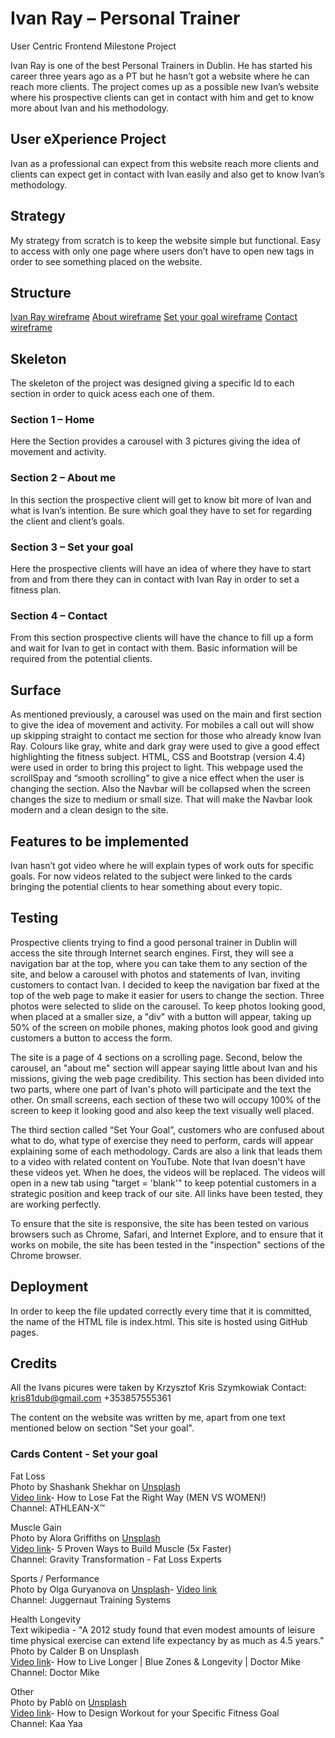 # Ivan Ray – Personal Trainer
User Centric Frontend Milestone Project

Ivan Ray is one of the best Personal Trainers in Dublin. He has started his career three years ago as a PT but he
hasn’t got a website where he can reach more clients. The project comes up as a possible new Ivan’s website where
his prospective clients can get in contact with him and get to know more about Ivan and his methodology.

## User eXperience Project
Ivan as a professional can expect from this website reach more clients and clients can expect get in contact with Ivan
easily and also get to know Ivan’s methodology.

## Strategy
My strategy from scratch is to keep the website simple but functional.
Easy to access with only one page where users don’t have to open new tags in order to see something placed on the
website.
## Structure

[Ivan Ray wireframe](https://)
[About wireframe](https://)
[Set your goal wireframe](https://)
[Contact wireframe](https://)


## Skeleton
The skeleton of the project was designed giving a specific Id to each section in order to quick acess each one of
them.

### Section 1 – Home
Here the Section provides a carousel with 3 pictures giving the idea of movement and activity.

### Section 2 – About me
In this section the prospective client will get to know bit more of Ivan and what is Ivan’s intention.
Be sure which goal they have to set for regarding the client and client’s goals.

### Section 3 – Set your goal
Here the prospective clients will have an idea of where they have to start from and from there they can in contact
with Ivan Ray in order to set a fitness plan.

### Section 4 – Contact
From this section prospective clients will have the chance to fill up a form and wait for Ivan to get in contact with
them. Basic information will be required from the potential clients.

## Surface
As mentioned previously, a carousel was used on the main and first section to give the idea of movement and
activity. For mobiles a call out will show up skipping straight to contact me section for those who already know Ivan
Ray.
Colours like gray, white and dark gray were used to give a good effect highlighting the fitness subject.
HTML, CSS and Bootstrap (version 4.4) were used in order to bring this project to light.
This webpage used the scrollSpay and “smooth scrolling” to give a nice effect when the user is changing the section.
Also the Navbar will be collapsed when the screen changes the size to medium or small size. That will make the
Navbar look modern and a clean design to the site.

## Features to be implemented
Ivan hasn’t got video where he will explain types of work outs for specific goals. For now videos related to the subject were linked to the cards bringing the potential clients to hear something about every topic. 

## Testing

Prospective clients trying to find a good personal trainer in Dublin will access the site through Internet search engines.
First, they will see a navigation bar at the top, where you can take them to any section of the site, and below a 
carousel with photos and statements of Ivan, inviting customers to contact Ivan. I decided to keep the navigation bar 
fixed at the top of the web page to make it easier for users to change the section. Three photos were selected to slide 
on the carousel. To keep photos looking good, when placed at a smaller size, a "div" with a button will appear, taking up
50% of the screen on mobile phones, making photos look good and giving customers a button to access the form.

The site is a page of 4 sections on a scrolling page. Second, below the carousel, an "about me" section will 
appear saying little about Ivan and his missions, giving the web page credibility. This section has been divided 
into two parts, where one part of Ivan's photo will participate and the text the other. On small screens, each section 
of these two will occupy 100% of the screen to keep it looking good and also keep the text visually well placed.

The third section called “Set Your Goal”, customers who are confused about what to do, what type of exercise they need 
to perform, cards will appear explaining some of each methodology. Cards are also a link that leads them to a video 
with related content on YouTube. Note that Ivan doesn't have these videos yet. When he does, the videos will be replaced.
The videos will open in a new tab using "target = 'blank'" to keep potential customers in a strategic position and keep 
track of our site. All links have been tested, they are working perfectly.


To ensure that the site is responsive, the site has been tested on various browsers such as Chrome, Safari,
and Internet Explore, and to ensure that it works on mobile, the site has been tested in the "inspection" sections 
of the Chrome browser.

## Deployment
In order to keep the file updated correctly every time that it is committed, the name of the HTML file is index.html. This site is hosted using GitHub pages.

## Credits
All the Ivans picures were taken by Krzysztof Kris Szymkowiak
Contact:    kris81dub@gmail.com
            +353857555361

The content on the website was written by me, apart from one text mentioned below on section "Set your goal".

### Cards Content - Set your goal
  Fat Loss<br/>
  Photo by Shashank Shekhar on [Unsplash](https://unsplash.com/)<br/>
  [Video link](https://www.youtube.com/watch?v=Yz7Ofr9z1co)- How to Lose Fat the Right Way (MEN VS WOMEN!)<br/>
  Channel: ATHLEAN-X™<br/>


  Muscle Gain<br/>
  Photo by Alora Griffiths on [Unsplash](https://unsplash.com/) <br/>
  [Video link](https://www.youtube.com/watch?v=3tRdgFC0FhA)- 5 Proven Ways to Build Muscle (5x Faster)<br/>
  Channel: Gravity Transformation - Fat Loss Experts<br/>

  Sports / Performance<br/>
  Photo by Olga Guryanova on [Unsplash](https://unsplash.com/)- [Video link](https://www.youtube.com/watch?v=brPZoBC6abY)<br/>
  Channel: Juggernaut Training Systems<br/>

  Health Longevity <br/>
  Text wikipedia - "A 2012 study found that even modest amounts of leisure time physical exercise can extend life expectancy 
  by as much as 4.5 years."<br/>
  Photo by Calder B on Unsplash<br/>
  [Video link](https://www.youtube.com/watch?v=USNkx1i-Prs)- How to Live Longer | Blue Zones & Longevity | Doctor Mike<br/>
  Channel: Doctor Mike<br/>

  Other<br/>
  Photo by Pablò on [Unsplash](https://unsplash.com/) <br/>
  [Video link](https://www.youtube.com/watch?v=eAght6w3kMM)- How to Design Workout for your Specific Fitness Goal<br/>
  Channel: Kaa Yaa<br/>
